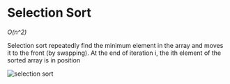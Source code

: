 # Selection Sort

*O(n^2)*

Selection sort repeatedly find the minimum element in the array and moves it to the front (by swapping). At the end of iteration i, the ith element of the sorted array is in position

![selection sort](http://i.imgur.com/XcWmvKp.png)







